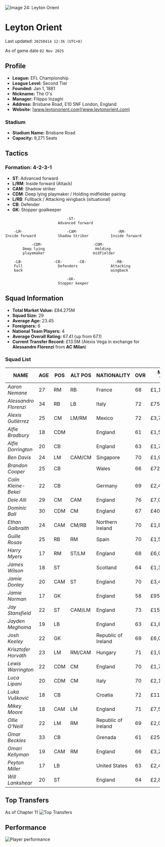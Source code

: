 ![Image 24: Leyton Orient](https://tmssl.akamaized.net//images/wappen/head/1150.png?lm=1485645647)

# Leyton Orient

Last updated: `20250414 12:36 (UTC+8)`

As of game date `02 Nov 2025`

## Profile

* **League:** EFL Championship
* **League Level:** Second Tier
* **Founded:** Jan 1, 1881
* **Nickname:** The O's
* **Manager:** Filippo Inzaghi
* **Address:** Brisbane Road, E10 5NF London, England
* **Website:** [www.leytonorient.com](www.leytonorient.com)

### Stadium

* **Stadium Name:** Brisbane Road
* **Capacity:** 9,271 Seats

## Tactics

### **Formation:** 4-2-3-1
<!-- WIP: https://www.fctacticdb.com/ -->

* **ST**: Advanced forward
* **L/RM**: Inside forward (Attack)
* **CAM**: Shadow striker
* **CDM**: Deep lying playmaker / Holding midfielder pairing
* **L/RB**: Fullback / Attacking wingback (situational)
* **CB**: Defender
* **GK**: Stopper goalkeeper

```
                            -ST-
                        Advanced forward

    -LM-                    -CAM-                  -RM-
Inside forward          Shadow Striker          Inside forward

            -CDM-                       -CDM-
        Deep lying                       Holding 
        playemaker                      midfielder

    -LB-              -CB-       -CB-             -RB-
    Full                Defenders               Attacking
    back                                        wingback

                            -GK-
                        Stopper keeper
```

## Squad Information

* **Total Market Value:** £84.275M
* **Squad Size:** 29
* **Average Age:** 23.45
* **Foreigners:** 6
* **National Team Players:** 4
* **Average Overall Rating:** 67.41 (up from 67.1)
* **Current Transfer Record:** £13.5M (Alexis Vega in exchange for **Alessandro Florenzi** from **AC Milan**)

### Squad List
| NAME                   | AGE | POS | ALT POS   | NATIONALITY         | OVR | Market Value | Wage    | REMARKS                         |
|------------------------|-----|-----|-----------|----------------------|-----|--------------|---------|---------------------------------|
| *Aaron Nemane*           | 27  | RM  | RB        | France               | 68  | £1,100,000   | £7,000  |                                 |
| *Alessandro Florenzi*     | 34  | RB  | LB        | Italy                | 72  | £750,000   | £9,000  |                                 |
| *Alexis Gutiérrez*	| 25  | CM  | LM/RM	| Mexico	| 72	| £3,700,000	| £10,000  |                                 |
| *Alfie Bradbury*	| 18	| CDM	| 	| England	| 61	| £1,500,000	| £2,000	|                                 |
| *Alfie Dorrington*	| 20	| CB	| 	| England	| 63	| £1,700,000	| £6,000	|                                 |
| *Ben Davis*              | 24  | LM  | CAM/CM    | Singapore            | 70  | £1,900,000   | £2,000  |                                 |
| *Brandon Cooper*         | 25  | CB  |           | Wales                | 66  | £725,000     | £5,000  |                                 |
| *Colin Kleine-Bekel*	| 22	| CB	| 	| Germany	| 69	| £2,400,000	| £7,000	|                                 |
| *Dele Alli*              | 29  | CM  | CAM       | England              | 76  | £7,000,000   | £20,000 |                                 |
| *Dominic Ball*           | 30  | CDM | CM        | England              | 67  | £400,000     | £6,000  |                                 |
| *Ethan Galbraith*         | 24  | CAM | CM/RB     | Northern Ireland     | 70  | £1,800,000   | £5,000  |                                 |
| *Guille Rosas*	| 25	| RB	| RM	| Spain	| 70	| £1,500,000	| £12,000	|                                 |
| *Harry Myers*            | 17  | RM  | ST/LM     | England              | 68  | £6,000,000   | £3,000  | Club trained             |
| *James Wilson*           | 18  | ST  |           | Scotland             | 64  | £1,300,000   | £3,000  |                                 |
| *Jamie Donley*           | 20  | CAM | ST        | England              | 70  | £3,400,000   | £16,000  |                                 |
| *Jamie Norman*           | 17  | GK  |           | England              | 58  | £950,000     | £600  | Club trained                     |
| *Jay Stansfield*         | 22  | ST  | CAM/LM    | England              | 73  | £15,000,000   | £9,000  |                                 |
| *Jayden Meghoma*	| 19	| LB	| 	| England	| 63	| £1,800,000	| £12,000	|                                 |
| *Josh Keeley*            | 22  | GK  |           | Republic of Ireland  | 69  | £6,000,000   | £2,000  |                                 |
| *Krisztofer Horváth*	| 23	| LM	| RM/CAM	| Hungary	| 71	| £1,900,000	| £7,000	|                                 |
| *Lewis Warrington*       | 22  | CDM | CM        | England              | 70  | £1,700,000   | £4,000  |                                 |
| *Luca Lipani*	| 20	| CDM	| CM	| Italy	| 70	| £2,100,000	| £5,000	|                                 |
| *Luka Vušković*          | 18  | CB  |           | Croatia              | 72  | £11,500,000   | £7,000  |                                 |
| *Mikey Moore*            | 18  | CAM | LM        | England              | 71  | £7,500,000   | £18,000 |                                 |
| *Ollie O'Neill*          | 22  | LM  | RM        | Republic of Ireland  | 69  | £2,000,000   | £4,000  |                                 |
| *Omar Beckles*           | 33  | CB  |           | Grenada              | 61  | £250,000     | £5,000  |                                 |
| *Omari Kellyman*	| 19	| CAM	| RM	| England	| 66	| £3,200,000	| £24,000	| Loaned out                                |
| *Peyton Miller*	| 17	| LB	| 	| United States	| 63	| £2,400,000	| £3,000	|                                 |
| *Will Lankshear*         | 20  | ST  |           | England              | 64  | £2,800,000   | £22,000 |                                 |

## Top Transfers
As of Chapter 11
![Top Transfers](https://github.com/alfred1137/LOFC-CM-202503/wiki/Resources/CH11S3Summer/TransferRecordS3.png)

## Performance

![Player performance](https://github.com/alfred1137/LOFC-CM-202503/wiki/Resources/CH08/stat-20251102.png)